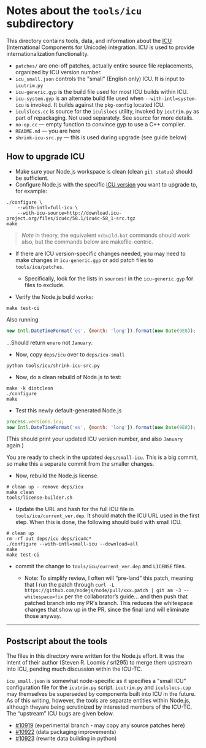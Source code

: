 # Notes about the `tools/icu` subdirectory

This directory contains tools, data, and information about the [ICU](http://icu-project.org)
(International Components for Unicode) integration. ICU is used to provide
internationalization functionality.

* `patches/` are one-off patches, actually entire source file replacements,
  organized by ICU version number.
* `icu_small.json` controls the "small" (English only) ICU. It is input to
  `icutrim.py`
* `icu-generic.gyp` is the build file used for most ICU builds within ICU.
  <!-- have fun -->
* `icu-system.gyp` is an alternate build file used when `--with-intl=system-icu`
   is invoked. It builds against the `pkg-config` located ICU.
* `iculslocs.cc` is source for the `iculslocs` utility, invoked by `icutrim.py`
   as part of repackaging. Not used separately. See source for more details.
* `no-op.cc` — empty function to convince gyp to use a C++ compiler.
* `README.md` — you are here
* `shrink-icu-src.py` — this is used during upgrade (see guide below)

## How to upgrade ICU

* Make sure your Node.js workspace is clean (clean `git status`) should be
  sufficient.
* Configure Node.js with the specific [ICU version](http://icu-project.org/download)
  you want to upgrade to, for example:

```shell
./configure \
    --with-intl=full-icu \
    --with-icu-source=http://download.icu-project.org/files/icu4c/58.1/icu4c-58_1-src.tgz
make
```

> _Note_ in theory, the equivalent `vcbuild.bat` commands should work also,
> but the commands below are makefile-centric.

* If there are ICU version-specific changes needed, you may need to make changes
  in `icu-generic.gyp` or add patch files to `tools/icu/patches`.
  * Specifically, look for the lists in `sources!` in the `icu-generic.gyp` for
  files to exclude.

* Verify the Node.js build works:

```shell
make test-ci
```

Also running

<!-- eslint-disable strict -->

```js
new Intl.DateTimeFormat('es', {month: 'long'}).format(new Date(9E8));
```

…Should return `enero` not `January`.

* Now, copy `deps/icu` over to `deps/icu-small`

```shell
python tools/icu/shrink-icu-src.py
```

* Now, do a clean rebuild of Node.js to test:

```shell
make -k distclean
./configure
make
```

* Test this newly default-generated Node.js

<!-- eslint-disable strict -->

```js
process.versions.icu;
new Intl.DateTimeFormat('es', {month: 'long'}).format(new Date(9E8));
```

(This should print your updated ICU version number, and also `January` again.)

You are ready to check in the updated `deps/small-icu`. This is a big commit,
so make this a separate commit from the smaller changes.

* Now, rebuild the Node.js license.

```shell
# clean up - remove deps/icu
make clean
tools/license-builder.sh
```

* Update the URL and hash for the full ICU file in `tools/icu/current_ver.dep`.
It should match the ICU URL used in the first step.  When this is done, the
following should build with small ICU.

```shell
# clean up
rm -rf out deps/icu deps/icu4c*
./configure --with-intl=small-icu --download=all
make
make test-ci
```

* commit the change to `tools/icu/current_ver.dep` and `LICENSE` files.

  * Note: To simplify review, I often will “pre-land” this patch, meaning that
  I run the patch through `curl -L https://github.com/nodejs/node/pull/xxx.patch
  | git am -3 --whitespace=fix` per the collaborator’s guide… and then push that
  patched branch into my PR's branch. This reduces the whitespace changes that
  show up in the PR, since the final land will eliminate those anyway.

-----

## Postscript about the tools

The files in this directory were written for the Node.js effort.
It was the intent of their author (Steven R. Loomis / srl295) to
merge them upstream into ICU, pending much discussion within the
ICU-TC.

`icu_small.json` is somewhat node-specific as it specifies a "small ICU"
configuration file for the `icutrim.py` script. `icutrim.py` and
`iculslocs.cpp` may themselves be superseded by components built into
ICU in the future. As of this writing, however, the tools are separate
entities within Node.js, although theyare being scrutinized by interested
members of the ICU-TC. The “upstream” ICU bugs are given below.

   * [#10919](http://bugs.icu-project.org/trac/ticket/10919)
     (experimental branch - may copy any source patches here)
   * [#10922](http://bugs.icu-project.org/trac/ticket/10922)
     (data packaging improvements)
   * [#10923](http://bugs.icu-project.org/trac/ticket/10923)
     (rewrite data building in python)
